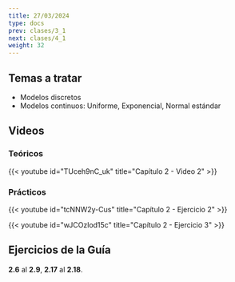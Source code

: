 ```yaml
---
title: 27/03/2024
type: docs
prev: clases/3_1
next: clases/4_1
weight: 32
---
```



## Temas a tratar

* Modelos discretos
* Modelos continuos: Uniforme, Exponencial, Normal estándar

## Videos

### Teóricos

{{< youtube id="TUceh9nC_uk" title="Capítulo 2 - Video 2" >}}


### Prácticos

{{< youtube id="tcNNW2y-Cus" title="Capítulo 2 - Ejercicio 2" >}}

{{< youtube id="wJCOzlod15c" title="Capítulo 2 - Ejercicio 3" >}}




## Ejercicios de la Guía
**2.6** al **2.9**, **2.17** al **2.18**.

